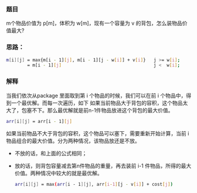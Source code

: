 ### 题目

m个物品价值为 p[m]，体积为 w[m]，现有一个容量为 v 的背包，怎么装物品价值最大?

### 思路：

```bash
m[i][j] = max{m[i - 1][j], m[i - 1][j - w[i]] + v[i]}   j >= w[i];    
	    = m[i - 1][j]                          			j <  w[i];
```

### 解释

当我们依次从package 里面取到第 i 个物品的时候，我们可以在前 i 个物品中，得到一个最优解。而每一次遍历，如下
如果当前物品大于背包的容积，这个物品太大了，包塞不下。那么最优解就是前n-1件物品放进这个背包的最大价值。

```bash
arr[i][j] = arr[i - 1][j]
```

如果当前物品不大于背包的容积，这个物品可以塞下，需要重新开始计算，当前 i 物品组合的最大价值。分为两种情况，该物品放还是不放。

* 不放的话，和上面的公式相同； 

* 放的话，则背包容量减去第n件物品的重量，再去装前 i-1 件物品，所得的最大价值。两种情况中较大的就是最优解。

  ```bash
  arr[i][j] = max(arr[i - 1][j], arr[i-1][j - v[i]] + cost[j])
  ```

  

